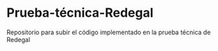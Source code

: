 # Prueba-técnica-Redegal
Repositorio para subir el código implementado en la prueba técnica de Redegal
